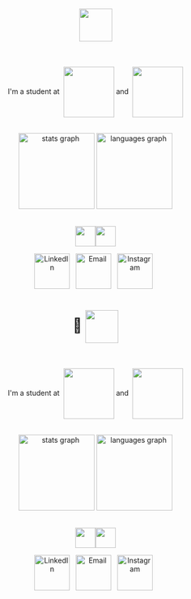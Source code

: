 
# <div align="center"><img src="https://github.com/user-attachments/assets/ac6bf08d-e9b2-41d6-b04c-1245e0a018cb"  style="height: 65px;" align="center"  /></div>

<br/>
<div align="center">
<!--   <img style="height: 45px;" align="center" src="https://github.com/user-attachments/assets/5c3dc63a-c711-4663-a2c1-06745c805f37"/" -->
<!-- <br/><br/><br/> -->
  <p>
    I'm a student at&nbsp
    <a href="https://42london.com/" style="text-decoration: none;">
      <img src="https://github.com/user-attachments/assets/6f7733da-5e63-40bb-95be-e6ab3498d495" style="width: 100px;" align="center" /></a>
    and&nbsp
<!--     <a href="https://42london.com/" style="text-decoration: none;">
      <img src="https://github.com/user-attachments/assets/6127cc85-ffdf-40af-af1f-65654bff7afc" style="width: 100px;" align="center" /></a>
    and&nbsp -->
    <a href="https://northcoders.com/" style="text-decoration: none;">
      <img src="https://github.com/user-attachments/assets/88922e99-8218-4de6-af9c-730e267736c8" style="width: 100px;" align="center" /></a>
    <br/>
     
  </p>
  

</div>

</br>
<div align="center"> 
  <img src="https://github-readme-stats.vercel.app/api?username=mooresamuel&hide_title=false&hide_rank=false&show_icons=true&ring_color=5d98e1&include_all_commits=false&count_private=true&disable_animations=false&border_color=ffb900&&title_color=fffff1&text_color=5dc9d9&icon_color=ffffe9&bg_color=00000000&locale=en&hide_border=true" height="150" alt="stats graph"  />
  <img src="https://github-readme-stats.vercel.app/api/top-langs?username=mooresamuel&locale=en&hide_title=false&card_width=320&layout=compact&langs_count=5&border_color=ffb900&&title_color=ff434b&text_color=fc636b&icon_color=99eeaa&bg_color=00000000&hide_border=true" height="150" alt="languages graph"  />
</div>

<br/>
<div align="center" style="position: relative; display: flex; justify-content: center; align-items: center;">
  <img src="https://github.com/user-attachments/assets/366c0fab-e1b2-4cd4-a705-50b10d207614" 
       style="height: 40px;"/>
  
  <img src="https://github.com/user-attachments/assets/f70c711f-53ff-4d5b-b2f5-e770633c7648" 
       style="height: 40px;"/>
</div>

<div align="center">


  <a href="https://www.linkedin.com">
    <img src="https://github.com/user-attachments/assets/9b01c2c5-120c-4188-94d7-0f0089cdf38f" alt="LinkedIn" style="height: 70px;" /></a>&nbsp;&nbsp; 
  <a href="mailto:samalmoore@gmail.com">
    <img src="https://github.com/user-attachments/assets/9e1368a0-2e76-4563-bd91-dee556b22486" alt="Email" style="height: 70px;"/></a>
  &nbsp;
  <a href="https://instagram.com/truetosam">
    <img src="https://github.com/user-attachments/assets/12b5cd49-dc69-4b7a-8b35-b29775a33648" alt="Instagram" style="height: 70px;"/></a>
   &nbsp;
<!--    <a href="https://iconscout.com/icons/linkedin" class="text-underline font-size-sm" target="_blank">Linkedin</a> by <a href="https://iconscout.com/contributors/flat-icons" class="text-underline font-size-sm">Flat-icons.com</a> on <a href="https://iconscout.com" class="text-underline font-size-sm">IconScout</a> -->
   

</div>

#

# <div align="center">👋 <img src="https://github.com/user-attachments/assets/c5faa8e2-1d81-4b4e-8c85-fa5a55d2fa76"  style="height: 65px;" align="center"  /></div>

<br/>
<div align="center">
<!--   <img style="height: 45px;" align="center" src="https://github.com/user-attachments/assets/5c3dc63a-c711-4663-a2c1-06745c805f37"/" -->
<!-- <br/><br/><br/> -->
  <p>
    I'm a student at&nbsp
    <a href="https://42london.com/" style="text-decoration: none;">
      <img src="https://github.com/user-attachments/assets/6f7733da-5e63-40bb-95be-e6ab3498d495" style="width: 100px;" align="center" /></a>
    and&nbsp
<!--     <a href="https://42london.com/" style="text-decoration: none;">
      <img src="https://github.com/user-attachments/assets/6127cc85-ffdf-40af-af1f-65654bff7afc" style="width: 100px;" align="center" /></a>
    and&nbsp -->
    <a href="https://northcoders.com/" style="text-decoration: none;">
      <img src="https://github.com/user-attachments/assets/88922e99-8218-4de6-af9c-730e267736c8" style="width: 100px;" align="center" /></a>
    <br/>
     
  </p>
  

</div>

</br>
<div align="center"> 
  <img src="https://github-readme-stats.vercel.app/api?username=mooresamuel&hide_title=false&hide_rank=false&show_icons=true&ring_color=1aafd0&include_all_commits=false&count_private=true&disable_animations=false&border_color=ffb900&&title_color=fc636b&text_color=6a67ce&icon_color=99eeaa&bg_color=00000000&locale=en&hide_border=false" height="150" alt="stats graph"  />
  <img src="https://github-readme-stats.vercel.app/api/top-langs?username=mooresamuel&locale=en&hide_title=false&card_width=320&layout=compact&langs_count=5&border_color=ffb900&&title_color=fc636b&text_color=6a67ce&icon_color=99eeaa&bg_color=00000000&hide_border=false" height="150" alt="languages graph"  />
</div>

<br/>
<div align="center" style="position: relative; display: flex; justify-content: center; align-items: center;">
  <img src="https://github.com/user-attachments/assets/366c0fab-e1b2-4cd4-a705-50b10d207614" 
       style="height: 40px;"/>
  
  <img src="https://github.com/user-attachments/assets/73c8fe76-85b6-4cc0-b6e3-0b4785217b19" 
       style="height: 40px;"/>
</div>
<!-- https://icons8.com/ -->
<!-- <div align="center">
  <a href="https://instagram.com/truetosam">
    <img src="https://github.com/user-attachments/assets/e947a192-0faa-4729-8483-b6e40c598628" alt="Instagram" style="height: 80px;"/></a>
   &nbsp;
  <a href="https://www.linkedin.com">
    <img src="https://github.com/user-attachments/assets/20fba5fb-65ce-4bd6-9247-688894c89b1e" alt="LinkedIn" style="height: 80px;" /></a>&nbsp;&nbsp; 
  <a href="mailto:samalmoore@gmail.com">
    <img src="https://github.com/user-attachments/assets/0b3d6bba-729a-4e4e-9626-540f7b22a19b" alt="Email" style="height: 80px;"/></a>
  &nbsp; -->
<!--   <a href="https://instagram.com/truetosam">
    <img src="https://github.com/user-attachments/assets/231cf5a5-579b-4d36-8df1-13e4e33f718f" alt="Instagram" align="justify" style="height: 50px;"/></a>
   &nbsp;
  <a href="https://www.linkedin.com">
    <img src="https://github.com/user-attachments/assets/97153d69-337d-47c7-baaa-9363fc492401" alt="LinkedIn" align="justify" style="height: 50px;" /></a>&nbsp;&nbsp; 
  <a href="mailto:samalmoore@gmail.com">
    <img src="https://github.com/user-attachments/assets/77aae782-4a3d-443d-9d8d-1374c8e1756d" alt="Email" align="justify" style="height: 45px;"/></a>
  &nbsp; -->
<div align="center">
<!--   <a href="https://instagram.com/truetosam">
    <img src="https://github.com/user-attachments/assets/6f08acb8-1d8d-4182-b976-8ff6061bbfd4" alt="Instagram" style="height: 80px;"/></a>
   &nbsp; -->

  <a href="https://www.linkedin.com">
    <img src="https://github.com/user-attachments/assets/9b01c2c5-120c-4188-94d7-0f0089cdf38f" alt="LinkedIn" style="height: 70px;" /></a>&nbsp;&nbsp; 
  <a href="mailto:samalmoore@gmail.com">
    <img src="https://github.com/user-attachments/assets/9e1368a0-2e76-4563-bd91-dee556b22486" alt="Email" style="height: 70px;"/></a>
  &nbsp;
  <a href="https://instagram.com/truetosam">
    <img src="https://github.com/user-attachments/assets/12b5cd49-dc69-4b7a-8b35-b29775a33648" alt="Instagram" style="height: 70px;"/></a>
   &nbsp;
<!--    <a href="https://iconscout.com/icons/linkedin" class="text-underline font-size-sm" target="_blank">Linkedin</a> by <a href="https://iconscout.com/contributors/flat-icons" class="text-underline font-size-sm">Flat-icons.com</a> on <a href="https://iconscout.com" class="text-underline font-size-sm">IconScout</a> -->
   

</div>

#

